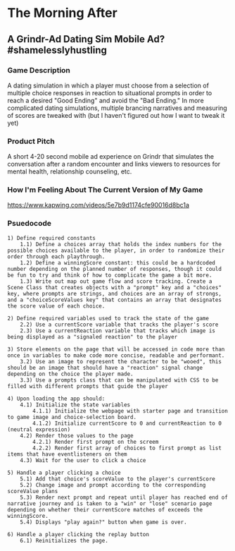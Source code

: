 # The Morning After
## A Grindr-Ad Dating Sim Mobile Ad? #shamelesslyhustling

### Game Description
A dating simulation in which a player must choose from a selection of multiple choice responses in reaction to situational prompts in order to reach a desired "Good Ending" and avoid the "Bad Ending." In more complicated dating simulations, multiple brancing narratives and measuring of scores are tweaked with (but I haven't figured out how I want to tweak it yet)

### Product Pitch
A short 4-20 second mobile ad experience on Grindr that simulates the conversation after a random encounter and links viewers to resources for mental health, relationship counseling, etc. 

### How I'm Feeling About The Current Version of My Game
https://www.kapwing.com/videos/5e7b9d1174cfe90016d8bc1a 

### Psuedocode
```
1) Define required constants
    1.1) Define a choices array that holds the index numbers for the possible choices available to the player, in order to randomize their order through each playthrough. 
    1.2) Define a winningScore constant: this could be a hardcoded number depending on the planned number of responses, though it could be fun to try and think of how to complicate the game a bit more. 
    1.3) Write out map out game flow and score tracking. Create a Scene Class that creates objects with a "prompt" key and a "choices" key, where prompts are strings, and choices are an array of strongs, and a "choiceScoreValues key" that contains an array that designates the score value of each choice. 

2) Define required variables used to track the state of the game
    2.2) Use a currentScore variable that tracks the player's score
    2.3) Use a currentReaction variable that tracks which image is being displayed as a "signaled reaction" to the player

3) Store elements on the page that will be accessed in code more than once in variables to make code more concise, readable and performant.
    3.2) Use an image to represent the character to be "wooed", this should be an image that should have a "reaction" signal change depending on the choice the player made. 
    3.3) Use a prompts class that can be manipulated with CSS to be filled with different prompts that guide the player

4) Upon loading the app should:
	4.1) Initialize the state variables
        4.1.1) Initialize the webpage with starter page and transition to game image and choice-selection board. 
        4.1.2) Initialize currentScore to 0 and currentReaction to 0 (neutral expression)
	4.2) Render those values to the page
        4.2.1) Render first prompt on the screem
        4.2.2) Render first array of choices to first prompt as list items that have eventlisteners on them
	4.3) Wait for the user to click a choice

5) Handle a player clicking a choice
    5.1) Add that choice's scoreValue to the player's currentScore
    5.2) Change image and prompt according to the corresponding scoreValue plans
    5.3) Render next prompt and repeat until player has reached end of narrative journey and is taken to a "win" or "lose" scenario page depending on whether their currentScore matches of exceeds the winningScore. 
    5.4) Displays "play again?" button when game is over. 

6) Handle a player clicking the replay button
    6.1) Reinitializes the page.
```
